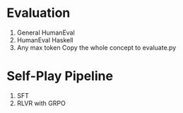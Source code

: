 # Evaluation

1. General HumanEval
2. HumanEval Haskell
3. Any max token
Copy the whole concept to evaluate.py

# Self-Play Pipeline

1. SFT
2. RLVR with GRPO
